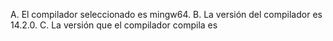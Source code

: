 A. El compilador seleccionado es mingw64.
B. La versión del compilador es 14.2.0.
C. La versión que el compilador compila es 
